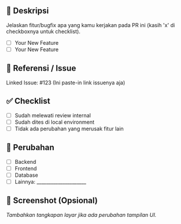 ## 📝 Deskripsi

Jelaskan fitur/bugfix apa yang kamu kerjakan pada PR ini (kasih 'x' di checkboxnya untuk checklist).
- [ ] Your New Feature
- [ ] Your New Feature

## 📎 Referensi / Issue

Linked Issue: #123 (Ini paste-in link issuenya aja)


## ✅ Checklist

- [ ] Sudah melewati review internal
- [ ] Sudah dites di local environment
- [ ] Tidak ada perubahan yang merusak fitur lain

## 🚨 Perubahan

- [ ] Backend
- [ ] Frontend
- [ ] Database
- [ ] Lainnya: _____________________

## 📸 Screenshot (Opsional)

_Tambahkan tangkapan layar jika ada perubahan tampilan UI._
